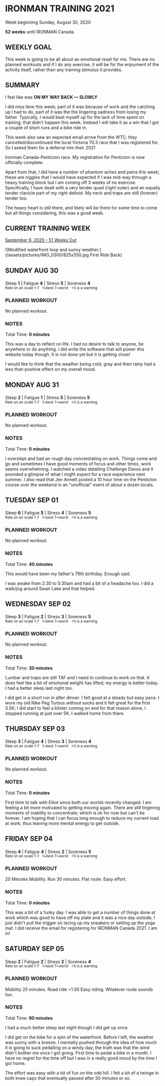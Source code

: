 # IRONMAN TRAINING 2021
Week beginning Sunday, August 30, 2020

**52 weeks** until IRONMAN Canada.

## WEEKLY GOAL
This week is going to be all about an emotional reset for me.
There are no planned workouts and if I do any exercise, it
will be for the enjoyment of the activity itself, rather than
any training stimulus it provides.

## SUMMARY
I feel like was **ON MY WAY BACK &mdash; SLOWLY**

I did miss time this week; part of it was because of work and 
the catching up I had to do, part of it was the the lingering 
sadness from losing my father.  Typically, I would beat myself 
up for the lack of time spent on training; that didn't happen 
this week.  Instead I will take it as a win that I got a couple 
of short runs and a bike ride in.

This week also saw an expected email arrive from the WTC; they 
cancelled/discontinued the local Victoria 70.3 race that I was 
registered for.  So I asked them for a deferral into their 2021 

<!---->
Ironman Canada-Penticton race.  My registration for
Penticton is now officially complete.

Apart from that, I did have a number of phantom aches and pains
this week; these are niggles that I would have expected if I was
mid-way through a heavy training block but I am coming off 3
weeks of no exercise.  Specifically, I have dealt with a very
tender quad (right outer) and an equally tender clavicle part of
my right deltoid.  My neck and traps are still (forever) tender
too.

The heavy heart is still there, and likely will be there for some
time to come but all things considering, this was a good week.

## CURRENT TRAINING WEEK
[September 6, 2020 - 51 Weeks Out](ironman2021-51weeksout "IRONMAN TRAINING 2021")

![Modified waterfront loop and sunny weather.](/assets/pictures/IMG_0300/825x550.jpg First Ride Back)
 
## SUNDAY AUG 30
Sleep **1** | Fatigue **4** | Stress **5** | Soreness **4** 
<sup><br />Rate on an scale 1-7 &nbsp; 1=best 7=worst &nbsp; +5 is a warning</sup>

### PLANNED WORKOUT
No planned workout.

### NOTES
Total Time: **0 minutes**

This was a day to reflect on life.  I had no desire to talk to 
anyone, be anywhere or do anything.  I did write the software 
that will power this website today though.  It is not done yet 
but it is getting close!

I would like to think that the weather being cold, gray and 
then rainy had a less than positive effect on my overall mood.

<!---->
## MONDAY AUG 31
Sleep **2** | Fatigue **1** | Stress **5** | Soreness **5** 
<sup><br />Rate on an scale 1-7 &nbsp; 1=best 7=worst &nbsp; +5 is a warning</sup>

### PLANNED WORKOUT
No planned workout.

### NOTES
Total Time: **0 minutes**

I overslept and had an rough day concentrating on work.  Things 
come and go and sometimes I have good moments of focus and 
other times, work seems overwhelming.  I watched a video detailing 
Challenge Davos and it provided a glimpse of what I might expect 
for a race experience next summer.  I also read that Jen Annett 
posted a 10 hour time on the Penticton course over the weekend 
in an "unofficial" event of about a dozen locals.


<!---->
## TUESDAY SEP 01
Sleep **6** | Fatigue **5** | Stress **4** | Soreness **5** 
<sup><br />Rate on an scale 1-7 &nbsp; 1=best 7=worst &nbsp; +5 is a warning</sup>

### PLANNED WORKOUT
No planned workout.

### NOTES
Total Time: **40 minutes**

This would have been my father's 79th birthday.  Enough said.

I was awake from 2:30 to 5:30am and had a bit of a headache too. 
I did a walk/jog around Swan Lake and that helped.


<!---->
## WEDNESDAY SEP 02
Sleep **3** | Fatigue **2** | Stress **3** | Soreness **5** 
<sup><br />Rate on an scale 1-7 &nbsp; 1=best 7=worst &nbsp; +5 is a warning</sup>

### PLANNED WORKOUT
No planned workout.

### NOTES
Total Time: **30 minutes**

Lumbar and traps are still TAF and I need to continue to work 
on that.  It does feel like a bit of emotional weight has 
lifted; my energy is better today.  I had a better sleep last 
night too.

I did get in a short run in after dinner.  I felt good at a steady but easy pace.  I wore my old Nike Peg Turbos without socks and it felt great for the first 3.5K; I did start to feel a blister coming on and for that reason alone, I stopped running at just over 5K.  I walked home from there. 

<!---->
## THURSDAY SEP 03
Sleep **3** | Fatigue **4** | Stress **3** | Soreness **4** 
<sup><br />Rate on an scale 1-7 &nbsp; 1=best 7=worst &nbsp; +5 is a warning</sup>

### PLANNED WORKOUT
No planned workout.

### NOTES
Total Time: **0 minutes**

First time to talk with Elliot since both our worlds recently changed.  I am feeling a bit more motivated to getting moving again.
There are still lingering moments of inability to concentrate; which is ok for now but can't be forever.
I am hoping that I can focus long enough to reduce my current load at work, thus leaving more mental energy to get outside.


<!---->
## FRIDAY SEP 04
Sleep **4** | Fatigue **4** | Stress **2** | Soreness **5** 
<sup><br />Rate on an scale 1-7 &nbsp; 1=best 7=worst &nbsp; +5 is a warning</sup>

### PLANNED WORKOUT

20 Minutes Mobility.
Run 30 minutes. Flat route. Easy effort.

### NOTES
Total Time: **0 minutes**

This was a bit of a funky day.  I was able to get a number of things done at work which was good to have off my plate and it was a nice day outside; I just didn't pull the trigger on lacing up my sneakers or setting up the yoga mat.  I did receive the email for registering for IRONMAN Canada 2021.  I am in!



<!---->
## SATURDAY SEP 05
Sleep **2** | Fatigue **2** | Stress **2** | Soreness **4** 
<sup><br />Rate on an scale 1-7 &nbsp; 1=best 7=worst &nbsp; +5 is a warning</sup>

### PLANNED WORKOUT
Mobility 25 minutes.
Road ride ~1:30 Easy riding.  Whatever route sounds fun.

### NOTES
Total Time: **90 minutes**

I had a much better sleep last night though I did get up once.

I did get on the bike for a spin of the waterfront.  Before I left, the weather was sunny with a breeze.  I mentalty pushed through the idea of how much it is going to suck pedalling on a windy day; the truth was that the wind didn't bother me once I got going.  First time to pedal a bike in a month.  I have no regret for the time off but I was in a really good mood by the time I got home.

The effort was easy with a bit of fun on the odd hill.  I felt a bit of a twinge in both knee caps that eventually passed after 50 minutes or so.
